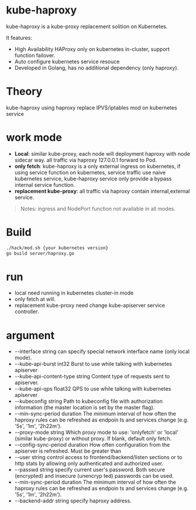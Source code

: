 # kube-haproxy

kube-haproxy is a kube-proxy replacement solition on Kubernetes.

It features:

- High Availability HAProxy only on kubernetes in-cluster, support function failover. 
- Auto configure kubernetes service resouce
- Developed in Golang, has no additional dependency (only haproxy).

# Theory

kube-haproxy using haproxy replace IPVS/iptables mod on kubernetes service

# work mode 

- **Local**: similar kube-proxy, each node will deployment haproxy with node sidecar way. all traffic via haproxy 127.0.0.1 forward to Pod.
- **only fetch**: kube-haproxy is a only external ingress on kubernetes, if using service function on kubernetes, service traffic use naive kubernetes service, kube-haproxy service only provide a bypass internal service function.
- **replacement kube-proxy**: all traffic via haproxy contain internal,external service.

> Notes: ingress and NodePort function not available in all modes.

# Build

```bash
./hack/mod.sh {your kubernetes version}
go build server/haproxy.go
```

# run

- local need running in kubernetes cluster-in mode
- only fetch at will.
- replacement kube-proxy need change kube-apiserver service controller.

# argument
- --interface string                 can specify special network interface name (only local mode).
- --kube-api-burst int32             Burst to use while talking with kubernetes apiserver
- --kube-api-content-type string     Content type of requests sent to apiserver.
- --kube-api-qps float32             QPS to use while talking with kubernetes apiserver
- --kubeconfig string                Path to kubeconfig file with authorization information (the master location is
  set by the master flag).
- --min-sync-period duration         The minimum interval of how often the haproxy rules can be refreshed as endpoin
  ts and services change (e.g. '5s', '1m', '2h22m').
- --proxy-mode string                Which proxy mode to use: 'onlyfetch' or 'local' (similar kube-proxy) or without
  proxy. If blank, default only fetch. 
- --config-sync-period duration      How often configuration from the apiserver is refreshed.  Must be greater than
- --user string                      control access to frontend/backend/listen sections or to http stats by allowing
  only authenticated and authorized user.
- --passwd string                    specify current user's password. Both secure (encrypted) and insecure (unencryp
    ted) passwords can be used.
- --min-sync-period duration         The minimum interval of how often the haproxy rules can be refreshed as endpoin
ts and services change (e.g. '5s', '1m', '2h22m').
- --backend-addr string              specify haproxy address.